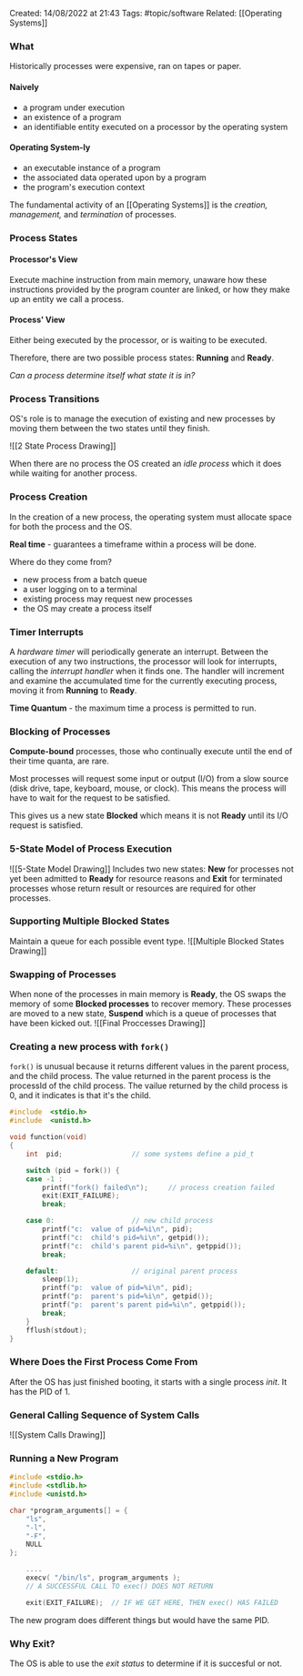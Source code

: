 Created: 14/08/2022 at 21:43
Tags: #topic/software 
Related: [[Operating Systems]]

### What
Historically processes were expensive, ran on tapes or paper.

#### Naively
- a program under execution
- an existence of a program
- an identifiable entity executed on a processor by the operating system

#### Operating System-ly
- an executable instance of a program
- the associated data operated upon by a program
- the program's execution context

The fundamental activity of an [[Operating Systems]] is the *creation, management,* and *termination* of processes.

### Process States
#### Processor's View
Execute machine instruction from main memory, unaware how these instructions provided by the program counter are linked, or how they make up an entity we call a process.

#### Process' View
Either being executed by the processor, or is waiting to be executed.

Therefore, there are two possible process states: **Running** and **Ready**.

*Can a process determine itself what state it is in?*

### Process Transitions
OS's role is to manage the execution of existing and new processes by moving them between the two states until they finish.

![[2 State Process Drawing]]

When there are no process the OS created an *idle process* which it does while waiting for another process.
### Process Creation
In the creation of a new process, the operating system must allocate space for both the process and the OS.

**Real time** - guarantees a timeframe within a process will be done.

Where do they come from?
- new process from a batch queue
- a user logging on to a terminal
- existing process may request new processes
- the OS may create a process itself

### Timer Interrupts
A *hardware timer* will periodically generate an interrupt. Between the execution of any two instructions, the processor will look for interrupts, calling the *interrupt handler* when it finds one. The handler will increment and examine the accumulated time for the currently executing process, moving it from **Running** to **Ready**.

**Time Quantum** - the maximum time a process is permitted to run.

### Blocking of Processes
**Compute-bound** processes, those who continually execute until the end of their time quanta, are rare.

Most processes will request some input or output (I/O) from a slow source (disk drive, tape, keyboard, mouse, or clock). This means the process will have to wait for the request to be satisfied.

This gives us a new state **Blocked** which means it is not **Ready** until its I/O request is satisfied.

### 5-State Model of Process Execution
![[5-State Model Drawing]]
Includes two new states: **New** for processes not yet been admitted to **Ready** for resource reasons and **Exit** for terminated processes whose return result or resources are required for other processes.

### Supporting Multiple Blocked States
Maintain a queue for each possible event type.
![[Multiple Blocked States Drawing]]

### Swapping of Processes
When none of the processes in main memory is **Ready**, the OS swaps the memory of some **Blocked processes** to recover memory. These processes are moved to a new state, **Suspend** which is a queue of processes that have been kicked out.
![[Final Proccesses Drawing]]

### Creating a new process with `fork()`
`fork()` is unusual because it returns different values in the parent process, and the child process.
The value returned in the parent process is the processId of the child process.
The vailue returned by the child process is 0, and it indicates is that it's the child.

```c
#include  <stdio.h>
#include  <unistd.h>

void function(void)
{
    int  pid;                 // some systems define a pid_t

    switch (pid = fork()) {
    case -1 :
        printf("fork() failed\n");     // process creation failed
        exit(EXIT_FAILURE);
        break;

    case 0:                   // new child process
        printf("c:  value of pid=%i\n", pid);
        printf("c:  child's pid=%i\n", getpid());
        printf("c:  child's parent pid=%i\n", getppid());
        break;

    default:                  // original parent process
        sleep(1);
        printf("p:  value of pid=%i\n", pid);
        printf("p:  parent's pid=%i\n", getpid());
        printf("p:  parent's parent pid=%i\n", getppid());
        break;
    }
    fflush(stdout);
}
```

### Where Does the First Process Come From
After the OS has just finished booting, it starts with a single process *init*. It has the PID of 1.

### General Calling Sequence of System Calls
![[System Calls Drawing]]

### Running a New Program
```c
#include <stdio.h>
#include <stdlib.h>
#include <unistd.h>

char *program_arguments[] = {
    "ls",
    "-l",
    "-F",
    NULL
};

    ....
    execv( "/bin/ls", program_arguments );
    // A SUCCESSFUL CALL TO exec() DOES NOT RETURN

    exit(EXIT_FAILURE);  // IF WE GET HERE, THEN exec() HAS FAILED
```
The new program does different things but would have the same PID.

### Why Exit?
The OS is able to use the *exit status* to determine if it is succesful or not.
